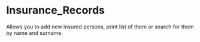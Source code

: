 # Insurance_Records

Allows you to add new insured persons, print list of them or search for them by name and surname.

